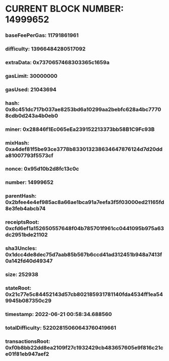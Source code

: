 # CURRENT BLOCK NUMBER: 14999652

### baseFeePerGas: 11791861961
### difficulty: 13966484280517092
### extraData: 0x7370657468303365c1659a
### gasLimit: 30000000
### gasUsed: 21043694
### hash: 0x8c451dc717b037ae8253bd6a10299aa2bebfc628a4bc77708cdb0d243a4b0eb0
### miner: 0x28846f1Ec065eEa239152213373bb58B1C9Fc93B
### mixHash: 0xa4def81f5be93ce3778b833013238634647876124d7d20dda81007793f5573cf
### nonce: 0x95d10b2d8fc13c0c
### number: 14999652
### parentHash: 0x2bfee4e4ef985ac8a66ae1bca91a7eefa3f5f03000ed21165fd8e3feb4abcb74
### receiptsRoot: 0xcfd6ef1a152650557648f04b785701f961cc0441095b975a63dc2951bde21102
### sha3Uncles: 0x1dcc4de8dec75d7aab85b567b6ccd41ad312451b948a7413f0a142fd40d49347
### size: 252938
### stateRoot: 0x21c77e5c84452143d57cb802185931781140fda4534ff1ea549945b087350c29
### timestamp: 2022-06-21 00:58:34.688560
### totalDifficulty: 52202815060643760419661
### transactionsRoot: 0xf0b8bb22dd8ea2109f27c1932429cb483657605e9f816c21ce01f81eb947aef2
